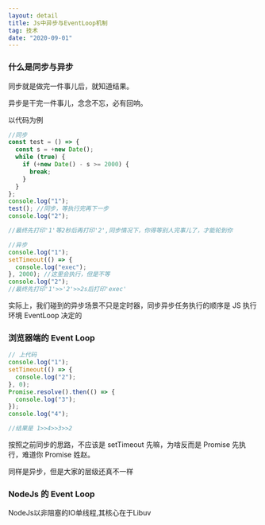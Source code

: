 ```yaml
---
layout: detail
title: Js中异步与EventLoop机制
tag: 技术
date: "2020-09-01"
---
```


### 什么是同步与异步

同步就是做完一件事儿后，就知道结果。

异步是干完一件事儿，念念不忘，必有回响。

以代码为例

```js
//同步
const test = () => {
  const s = +new Date();
  while (true) {
    if (+new Date() - s >= 2000) {
      break;
    }
  }
};
console.log("1");
test(); //同步，等执行完再下一步
console.log("2");

//最终先打印'1'等2秒后再打印'2',同步情况下，你得等别人完事儿了，才能轮到你
```

```js
//异步
console.log("1");
setTimeout(() => {
  console.log("exec");
}, 2000); //这里会执行，但是不等
console.log("2");
//最终先打印'1'>>'2'>>2s后打印'exec'
```

实际上，我们碰到的异步场景不只是定时器，同步异步任务执行的顺序是 JS 执行环境 EventLoop 决定的

### 浏览器端的 Event Loop

```js
// 上代码
console.log("1");
setTimeout(() => {
  console.log("2");
}, 0);
Promise.resolve().then(() => {
  console.log("3");
});
console.log("4");

//结果是 1>>4>>3>>2
```

按照之前同步的思路，不应该是 setTimeout 先嘛，为啥反而是 Promise 先执行，难道你 Promise 姓赵。

同样是异步，但是大家的层级还真不一样

### NodeJs 的 Event Loop
NodeJs以非阻塞的IO单线程,其核心在于Libuv
